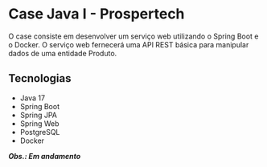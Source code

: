 # Case Java I - Prospertech

O case consiste em desenvolver um serviço web utilizando o Spring Boot e o Docker. O serviço web fernecerá uma API REST básica para manipular dados de uma entidade Produto.

## Tecnologias
- Java 17
- Spring Boot
- Spring JPA
- Spring Web
- PostgreSQL
- Docker

***Obs.: Em andamento***